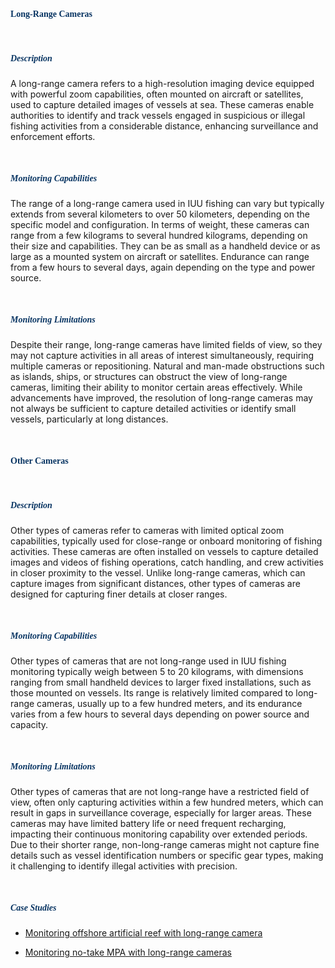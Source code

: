 <br>

####  <span style="font-family: Oswald; color: #083462;">Long-Range Cameras</span>


<br>

#####  <span style="font-family: Cardo, ital; color:  #083462;">Description</span>

A long-range camera refers to a high-resolution imaging device equipped with powerful zoom capabilities, often mounted on aircraft or satellites, used to capture detailed images of vessels at sea. These cameras enable authorities to identify and track vessels engaged in suspicious or illegal fishing activities from a considerable distance, enhancing surveillance and enforcement efforts. 


<br>

#####  <span style="font-family: Cardo, ital; color:  #083462;">Monitoring Capabilities</span>

The range of a long-range camera used in IUU fishing can vary but typically extends from several kilometers to over 50 kilometers, depending on the specific model and configuration. In terms of weight, these cameras can range from a few kilograms to several hundred kilograms, depending on their size and capabilities. They can be as small as a handheld device or as large as a mounted system on aircraft or satellites. Endurance can range from a few hours to several days, again depending on the type and power source. 


<br>

#####  <span style="font-family: Cardo, ital; color:  #083462;">Monitoring Limitations</span>

Despite their range, long-range cameras have limited fields of view, so they may not capture activities in all areas of interest simultaneously, requiring multiple cameras or repositioning. Natural and man-made obstructions such as islands, ships, or structures can obstruct the view of long-range cameras, limiting their ability to monitor certain areas effectively. While advancements have improved, the resolution of long-range cameras may not always be sufficient to capture detailed activities or identify small vessels, particularly at long distances.  


<br>


####  <span style="font-family: Oswald; color: #083462;">Other Cameras</span>

<br>

#####  <span style="font-family: Cardo, ital; color:  #083462;">Description</span>

Other types of cameras refer to cameras with limited optical zoom capabilities, typically used for close-range or onboard monitoring of fishing activities. These cameras are often installed on vessels to capture detailed images and videos of fishing operations, catch handling, and crew activities in closer proximity to the vessel. Unlike long-range cameras, which can capture images from significant distances, other types of cameras are designed for capturing finer details at closer ranges.

<br>

#####  <span style="font-family: Cardo, ital; color:  #083462;">Monitoring Capabilities</span>

Other types of cameras that are not long-range used in IUU fishing monitoring typically weigh between 5 to 20 kilograms, with dimensions ranging from small handheld devices to larger fixed installations, such as those mounted on vessels. Its range is relatively limited compared to long-range cameras, usually up to a few hundred meters, and its endurance varies from a few hours to several days depending on power source and capacity. 


<br>

#####  <span style="font-family: Cardo, ital; color:  #083462;">Monitoring Limitations</span>

Other types of cameras that are not long-range have a restricted field of view, often only capturing activities within a few hundred meters, which can result in gaps in surveillance coverage, especially for larger areas. These cameras may have limited battery life or need frequent recharging, impacting their continuous monitoring capability over extended periods. Due to their shorter range, non-long-range cameras might not capture fine details such as vessel identification numbers or specific gear types, making it challenging to identify illegal activities with precision. 

<br>

##### <span style="font-family: Cardo, ital; color:  #083462;">Case Studies</span>

- [Monitoring offshore artificial reef with long-range camera](https://www.sciencedirect.com/science/article/pii/S0165783620301065)

- [Monitoring no-take MPA with long-range cameras](https://journals.plos.org/plosone/article?id=10.1371/journal.pone.0209926)